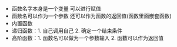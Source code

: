 * 函数名字本身是一个变量 可以进行赋值
* 函数名可以作为一个参数 还可以作为函数的返回值(函数里面嵌套函数)
* 内置函数
* 递归函数：1. 自己调用自己 2. 确定一个结束条件
* 高阶函数：1. 函数名可以做为一个参数输入 2. 函数可以作为返回值